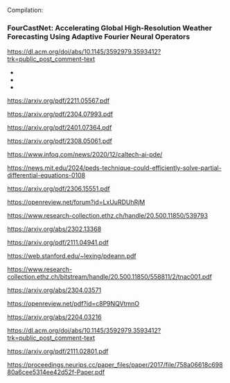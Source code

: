 Compilation:

### FourCastNet: Accelerating Global High-Resolution Weather Forecasting Using Adaptive Fourier Neural Operators

<https://dl.acm.org/doi/abs/10.1145/3592979.3593412?trk=public_post_comment-text>

-
-
-




https://arxiv.org/pdf/2211.05567.pdf

https://arxiv.org/pdf/2304.07993.pdf

https://arxiv.org/pdf/2401.07364.pdf

https://arxiv.org/pdf/2308.05061.pdf

https://www.infoq.com/news/2020/12/caltech-ai-pde/

https://news.mit.edu/2024/peds-technique-could-efficiently-solve-partial-differential-equations-0108

https://arxiv.org/pdf/2306.15551.pdf

https://openreview.net/forum?id=LxUuRDUhRjM

https://www.research-collection.ethz.ch/handle/20.500.11850/539793

https://arxiv.org/abs/2302.13368

https://arxiv.org/pdf/2111.04941.pdf

https://web.stanford.edu/~lexing/pdeann.pdf

https://www.research-collection.ethz.ch/bitstream/handle/20.500.11850/558811/2/tnac001.pdf

https://arxiv.org/abs/2304.03571

https://openreview.net/pdf?id=c8P9NQVtmnO

https://arxiv.org/abs/2204.03216

https://dl.acm.org/doi/abs/10.1145/3592979.3593412?trk=public_post_comment-text




https://arxiv.org/pdf/2111.02801.pdf

https://proceedings.neurips.cc/paper_files/paper/2017/file/758a06618c69880a6cee5314ee42d52f-Paper.pdf


